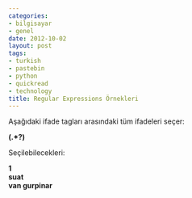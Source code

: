 ```yaml
---
categories:
- bilgisayar
- genel
date: 2012-10-02
layout: post
tags:
- turkish
- pastebin
- python
- quickread
- technology
title: Regular Expressions Örnekleri
---
```


Aşağıdaki ifade tagları arasındaki tüm ifadeleri seçer:  
  
**(.\*?)**  
  
Seçilebilecekleri:  
  
**1**  
**suat**  
**van gurpinar**
